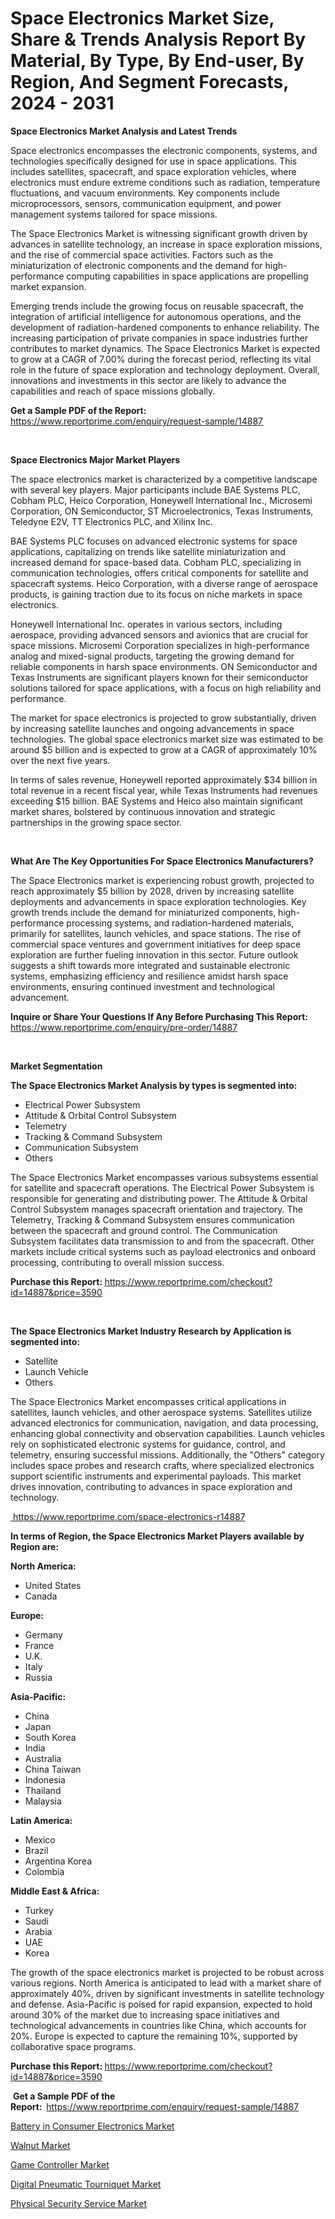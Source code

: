 <p><h1>Space Electronics Market Size, Share & Trends Analysis Report By Material, By Type, By End-user, By Region, And Segment Forecasts, 2024 - 2031</h1></p><p><strong>Space Electronics Market Analysis and Latest Trends</strong></p>
<p><p>Space electronics encompasses the electronic components, systems, and technologies specifically designed for use in space applications. This includes satellites, spacecraft, and space exploration vehicles, where electronics must endure extreme conditions such as radiation, temperature fluctuations, and vacuum environments. Key components include microprocessors, sensors, communication equipment, and power management systems tailored for space missions.</p><p>The Space Electronics Market is witnessing significant growth driven by advances in satellite technology, an increase in space exploration missions, and the rise of commercial space activities. Factors such as the miniaturization of electronic components and the demand for high-performance computing capabilities in space applications are propelling market expansion.</p><p>Emerging trends include the growing focus on reusable spacecraft, the integration of artificial intelligence for autonomous operations, and the development of radiation-hardened components to enhance reliability. The increasing participation of private companies in space industries further contributes to market dynamics. The Space Electronics Market is expected to grow at a CAGR of 7.00% during the forecast period, reflecting its vital role in the future of space exploration and technology deployment. Overall, innovations and investments in this sector are likely to advance the capabilities and reach of space missions globally.</p></p>
<p><strong>Get a Sample PDF of the Report:&nbsp;</strong> <a href="https://www.reportprime.com/enquiry/request-sample/14887?utm_campaign=1512&utm_medium=2&utm_source=Github&utm_content=ia&utm_term=29112024&utm_id=space-electronics">https://www.reportprime.com/enquiry/request-sample/14887</a></p>
<p>&nbsp;</p>
<p><strong>Space Electronics Major Market Players</strong></p>
<p><p>The space electronics market is characterized by a competitive landscape with several key players. Major participants include BAE Systems PLC, Cobham PLC, Heico Corporation, Honeywell International Inc., Microsemi Corporation, ON Semiconductor, ST Microelectronics, Texas Instruments, Teledyne E2V, TT Electronics PLC, and Xilinx Inc.</p><p>BAE Systems PLC focuses on advanced electronic systems for space applications, capitalizing on trends like satellite miniaturization and increased demand for space-based data. Cobham PLC, specializing in communication technologies, offers critical components for satellite and spacecraft systems. Heico Corporation, with a diverse range of aerospace products, is gaining traction due to its focus on niche markets in space electronics.</p><p>Honeywell International Inc. operates in various sectors, including aerospace, providing advanced sensors and avionics that are crucial for space missions. Microsemi Corporation specializes in high-performance analog and mixed-signal products, targeting the growing demand for reliable components in harsh space environments. ON Semiconductor and Texas Instruments are significant players known for their semiconductor solutions tailored for space applications, with a focus on high reliability and performance.</p><p>The market for space electronics is projected to grow substantially, driven by increasing satellite launches and ongoing advancements in space technologies. The global space electronics market size was estimated to be around $5 billion and is expected to grow at a CAGR of approximately 10% over the next five years.</p><p>In terms of sales revenue, Honeywell reported approximately $34 billion in total revenue in a recent fiscal year, while Texas Instruments had revenues exceeding $15 billion. BAE Systems and Heico also maintain significant market shares, bolstered by continuous innovation and strategic partnerships in the growing space sector.</p></p>
<p>&nbsp;</p>
<p><strong>What Are The Key Opportunities For Space Electronics Manufacturers?</strong></p>
<p><p>The Space Electronics market is experiencing robust growth, projected to reach approximately $5 billion by 2028, driven by increasing satellite deployments and advancements in space exploration technologies. Key growth trends include the demand for miniaturized components, high-performance processing systems, and radiation-hardened materials, primarily for satellites, launch vehicles, and space stations. The rise of commercial space ventures and government initiatives for deep space exploration are further fueling innovation in this sector. Future outlook suggests a shift towards more integrated and sustainable electronic systems, emphasizing efficiency and resilience amidst harsh space environments, ensuring continued investment and technological advancement.</p></p>
<p><strong>Inquire or Share Your Questions If Any Before Purchasing This Report:</strong> <a href="https://www.reportprime.com/enquiry/pre-order/14887?utm_campaign=1512&utm_medium=2&utm_source=Github&utm_content=ia&utm_term=29112024&utm_id=space-electronics">https://www.reportprime.com/enquiry/pre-order/14887</a></p>
<p>&nbsp;</p>
<p><strong>Market Segmentation</strong></p>
<p><strong>The Space Electronics Market Analysis by types is segmented into:</strong></p>
<p><ul><li>Electrical Power Subsystem</li><li>Attitude & Orbital Control Subsystem</li><li>Telemetry</li><li>Tracking & Command Subsystem</li><li>Communication Subsystem</li><li>Others</li></ul></p>
<p><p>The Space Electronics Market encompasses various subsystems essential for satellite and spacecraft operations. The Electrical Power Subsystem is responsible for generating and distributing power. The Attitude & Orbital Control Subsystem manages spacecraft orientation and trajectory. The Telemetry, Tracking & Command Subsystem ensures communication between the spacecraft and ground control. The Communication Subsystem facilitates data transmission to and from the spacecraft. Other markets include critical systems such as payload electronics and onboard processing, contributing to overall mission success.</p></p>
<p><strong>Purchase this Report:&nbsp;</strong><a href="https://www.reportprime.com/checkout?id=14887&price=3590&utm_campaign=1512&utm_medium=2&utm_source=Github&utm_content=ia&utm_term=29112024&utm_id=space-electronics">https://www.reportprime.com/checkout?id=14887&price=3590</a></p>
<p>&nbsp;</p>
<p><strong>The Space Electronics Market Industry Research by Application is segmented into:</strong></p>
<p><ul><li>Satellite</li><li>Launch Vehicle</li><li>Others</li></ul></p>
<p><p>The Space Electronics Market encompasses critical applications in satellites, launch vehicles, and other aerospace systems. Satellites utilize advanced electronics for communication, navigation, and data processing, enhancing global connectivity and observation capabilities. Launch vehicles rely on sophisticated electronic systems for guidance, control, and telemetry, ensuring successful missions. Additionally, the "Others" category includes space probes and research crafts, where specialized electronics support scientific instruments and experimental payloads. This market drives innovation, contributing to advances in space exploration and technology.</p></p>
<p><a href="https://www.reportprime.com/space-electronics-r14887?utm_campaign=1512&utm_medium=2&utm_source=Github&utm_content=ia&utm_term=29112024&utm_id=space-electronics">&nbsp;https://www.reportprime.com/space-electronics-r14887</a></p>
<p><strong>In terms of Region, the Space Electronics Market Players available by Region are:</strong></p>
<p>
    <p> <strong> North America: </strong>
        <ul>
            <li>United States</li>
            <li>Canada</li>
        </ul>
        </p> 
    <p> <strong> Europe: </strong>
        <ul>
            <li>Germany</li>
            <li>France</li>
            <li>U.K.</li>
            <li>Italy</li>
            <li>Russia</li>
        </ul>
        </p> 
    <p> <strong> Asia-Pacific: </strong>
        <ul>
            <li>China</li>
            <li>Japan</li>
            <li>South Korea</li>
            <li>India</li>
            <li>Australia</li>
            <li>China Taiwan</li>
            <li>Indonesia</li>
            <li>Thailand</li>
            <li>Malaysia</li>
        </ul>
        </p> 
    <p> <strong> Latin America: </strong>
        <ul>
            <li>Mexico</li>
            <li>Brazil</li>
            <li>Argentina Korea</li>
            <li>Colombia</li>
        </ul>
        </p> 
    <p> <strong> Middle East & Africa: </strong>
        <ul>
            <li>Turkey</li>
            <li>Saudi</li>
            <li>Arabia</li>
            <li>UAE</li>
            <li>Korea</li>
        </ul>
    </p>
    </p>
<p><p>The growth of the space electronics market is projected to be robust across various regions. North America is anticipated to lead with a market share of approximately 40%, driven by significant investments in satellite technology and defense. Asia-Pacific is poised for rapid expansion, expected to hold around 30% of the market due to increasing space initiatives and technological advancements in countries like China, which accounts for 20%. Europe is expected to capture the remaining 10%, supported by collaborative space programs.</p></p>
<p><strong>Purchase this Report: </strong><a href="https://www.reportprime.com/checkout?id=14887&price=3590&utm_campaign=1512&utm_medium=2&utm_source=Github&utm_content=ia&utm_term=29112024&utm_id=space-electronics">https://www.reportprime.com/checkout?id=14887&price=3590</a></p>
<p>&nbsp;<strong>Get a Sample PDF of the Report:&nbsp;&nbsp;</strong><a href="https://www.reportprime.com/enquiry/request-sample/14887?utm_campaign=1512&utm_medium=2&utm_source=Github&utm_content=ia&utm_term=29112024&utm_id=space-electronics">https://www.reportprime.com/enquiry/request-sample/14887</a></p>
<p><strong></strong></p>
<p><p><a href="https://issuu.com/reportprime-2/docs/battery-in-consumer-electronics-market-size-2030.p?utm_campaign=1512&utm_medium=2&utm_source=Github&utm_content=ia&utm_term=29112024&utm_id=space-electronics">Battery in Consumer Electronics Market</a></p><p><a href="https://www.linkedin.com/pulse/forecasting-future-walnut-market-size-projected-cagr-97-from-2024-gyw0c?utm_campaign=1512&utm_medium=2&utm_source=Github&utm_content=ia&utm_term=29112024&utm_id=space-electronics">Walnut Market</a></p><p><a href="https://www.linkedin.com/pulse/global-game-controller-market-analysis-key-trends-future-projections-xm6fe?utm_campaign=1512&utm_medium=2&utm_source=Github&utm_content=ia&utm_term=29112024&utm_id=space-electronics">Game Controller Market</a></p><p><a href="https://issuu.com/reportprime-2/docs/digital-pneumatic-tourniquet-market-size-2030.pptx?utm_campaign=1512&utm_medium=2&utm_source=Github&utm_content=ia&utm_term=29112024&utm_id=space-electronics">Digital Pneumatic Tourniquet Market</a></p><p><a href="https://github.com/willjis/Market-Research-Report-List-1/blob/main/physical-security-service-market.md?utm_campaign=1512&utm_medium=2&utm_source=Github&utm_content=ia&utm_term=29112024&utm_id=space-electronics">Physical Security Service Market</a></p></p>
